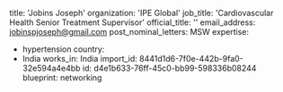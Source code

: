 title: 'Jobins Joseph'
organization: 'IPE Global'
job_title: 'Cardiovascular Health Senior Treatment Supervisor'
official_title: ''
email_address: jobinspjoseph@gmail.com
post_nominal_letters: MSW
expertise:
  - hypertension
country:
  - India
works_in: India
import_id: 8441d1d6-7f0e-442b-9fa0-32e594a4e4bb
id: d4e1b633-76ff-45c0-bb99-598336b08244
blueprint: networking
